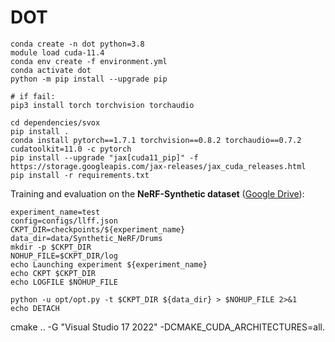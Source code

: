 # DOT

```
conda create -n dot python=3.8
module load cuda-11.4
conda env create -f environment.yml
conda activate dot
python -m pip install --upgrade pip

# if fail:
pip3 install torch torchvision torchaudio

cd dependencies/svox 
pip install .
conda install pytorch==1.7.1 torchvision==0.8.2 torchaudio==0.7.2 cudatoolkit=11.0 -c pytorch
pip install --upgrade "jax[cuda11_pip]" -f https://storage.googleapis.com/jax-releases/jax_cuda_releases.html
pip install -r requirements.txt

```

Training and evaluation on the **NeRF-Synthetic dataset** ([Google Drive](https://drive.google.com/drive/folders/128yBriW1IG_3NJ5Rp7APSTZsJqdJdfc1)):

```
experiment_name=test
config=configs/llff.json
CKPT_DIR=checkpoints/${experiment_name}
data_dir=data/Synthetic_NeRF/Drums
mkdir -p $CKPT_DIR
NOHUP_FILE=$CKPT_DIR/log
echo Launching experiment ${experiment_name}
echo CKPT $CKPT_DIR
echo LOGFILE $NOHUP_FILE

python -u opt/opt.py -t $CKPT_DIR ${data_dir} > $NOHUP_FILE 2>&1 
echo DETACH
```


cmake .. -G "Visual Studio 17 2022" -DCMAKE_CUDA_ARCHITECTURES=all.
